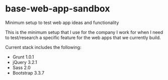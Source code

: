 # base-web-app-sandbox
Minimum setup to test web app ideas and functionality

This is the minimum setup that I use for the company I work for when I need to test/research a specific feature for the web apps that we currently build.

Current stack includes the following:

+ Grunt 1.0.1
+ jQuery 3.2.1
+ Sass 2.0
+ Bootstrap 3.3.7

